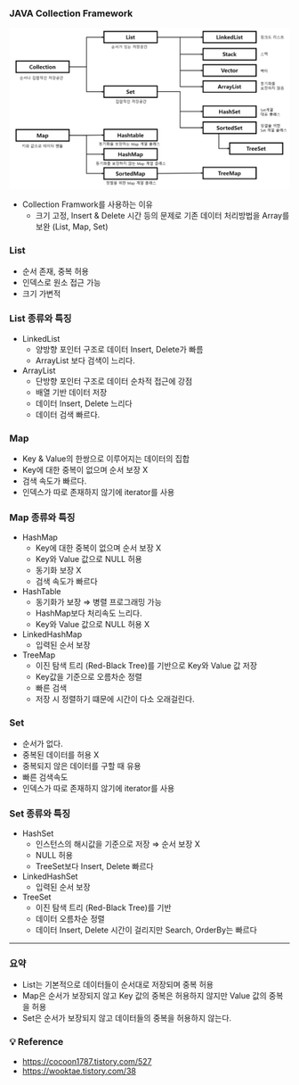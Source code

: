 ### JAVA Collection Framework

![1](./img/java1.png)

- Collection Framwork를 사용하는 이유
    - 크기 고정, Insert & Delete 시간 등의 문제로 기존 데이터 처리방법을 Array를 보완 (List, Map, Set)

### List

- 순서 존재, 중복 허용
- 인덱스로 원소 접근 가능
- 크기 가변적

### List 종류와 특징

- LinkedList
    - 양방향 포인터 구조로 데이터 Insert, Delete가 빠름
    - ArrayList 보다 검색이 느리다.
- ArrayList
    - 단방향 포인터 구조로 데이터 순차적 접근에 강점
    - 배열 기반 데이터 저장
    - 데이터 Insert, Delete 느리다
    - 데이터 검색 빠르다.

### Map

- Key & Value의 한쌍으로 이루어지는 데이터의 집합
- Key에 대한 중복이 없으며 순서 보장 X
- 검색 속도가 빠르다.
- 인덱스가 따로 존재하지 않기에 iterator를 사용

### Map 종류와 특징

- HashMap
    - Key에 대한 중복이 없으며 순서 보장 X
    - Key와 Value 값으로 NULL 허용
    - 동기화 보장 X
    - 검색 속도가 빠르다
- HashTable
    - 동기화가 보장 ⇒ 병렬 프로그래밍 가능
    - HashMap보다 처리속도 느리다.
    - Key와 Value 값으로 NULL 허용 X
- LinkedHashMap
    - 입력된 순서 보장
- TreeMap
    - 이진 탐색 트리 (Red-Black Tree)를 기반으로 Key와 Value 값 저장
    - Key값을 기준으로 오름차순 정렬
    - 빠른 검색
    - 저장 시 정렬하기 떄문에 시간이 다소 오래걸린다.

### Set

- 순서가 없다.
- 중복된 데이터를 허용 X
- 중복되지 않은 데이터를 구할 때 유용
- 빠른 검색속도
- 인덱스가 따로 존재하지 않기에 iterator를 사용

### Set 종류와 특징

- HashSet
    - 인스턴스의 해시값을 기준으로 저장 ⇒ 순서 보장 X
    - NULL 허용
    - TreeSet보다 Insert, Delete 빠르다
- LinkedHashSet
    - 입력된 순서 보장
- TreeSet
    - 이진 탐색 트리 (Red-Black Tree)를 기반
    - 데이터 오름차순 정렬
    - 데이터 Insert, Delete 시간이 걸리지만 Search, OrderBy는 빠르다

---

### 요약

- List는 기본적으로 데이터들이 순서대로 저장되며 중복 허용
- Map은 순서가 보장되지 않고 Key 값의 중복은 허용하지 않지만 Value 값의 중복을 허용
- Set은 순서가 보장되지 않고 데이터들의 중복을 허용하지 않는다.


### 💡 Reference


- https://cocoon1787.tistory.com/527
- https://wooktae.tistory.com/38